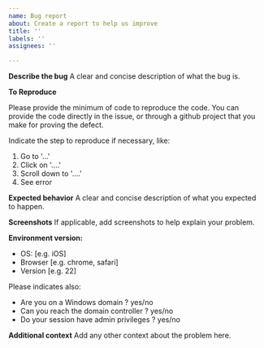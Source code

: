 ```yaml
---
name: Bug report
about: Create a report to help us improve
title: ''
labels: ''
assignees: ''

---
```


**Describe the bug**
A clear and concise description of what the bug is.

**To Reproduce**

Please provide the minimum of code to reproduce the code.
You can provide the code directly in the issue, or through a github project that you make for proving the defect.

Indicate the step to reproduce if necessary, like:
1. Go to '...'
2. Click on '....'
3. Scroll down to '....'
4. See error

**Expected behavior**
A clear and concise description of what you expected to happen.

**Screenshots**
If applicable, add screenshots to help explain your problem.

**Environment version:**
 - OS: [e.g. iOS]
 - Browser [e.g. chrome, safari]
 - Version [e.g. 22]

Please indicates also:
 - Are you on a Windows domain ? yes/no
 - Can you reach the domain controller ? yes/no
 - Do your session have admin privileges ? yes/no

**Additional context**
Add any other context about the problem here.
